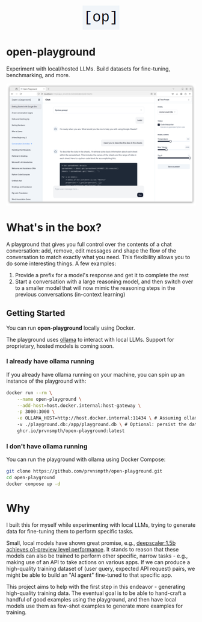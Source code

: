 <div align="center">
    <img src="static/favicon.png" />
</div>

# open-playground

Experiment with local/hosted LLMs. Build datasets for fine-tuning, benchmarking, and more.

<img src="static/screenshot.png" />

# What's in the box?

A playground that gives you full control over the contents of a chat conversation: add, remove, edit messages and shape the flow of the conversation to match exactly what you need. This flexibility allows you to do some interesting things. A few examples:
1. Provide a prefix for a model's response and get it to complete the rest
2. Start a conversation with a large reasoning model, and then switch over to a smaller model that will now mimic the reasoning steps in the previous conversations (in-context learning)

## Getting Started

You can run **open-playground** locally using Docker.

The playground uses [ollama](https://ollama.com) to interact with local LLMs. Support for proprietary, hosted models is coming soon.

### I already have ollama running

If you already have ollama running on your machine, you can spin up an instance of the playground with:

```bash
docker run --rm \
    --name open-playground \
    --add-host=host.docker.internal:host-gateway \
    -p 3000:3000 \
    -e OLLAMA_HOST=http://host.docker.internal:11434 \ # Assuming ollama is running on port 11434
    -v ./playground.db:/app/playground.db \ # Optional: persist the database
    ghcr.io/prvnsmpth/open-playground:latest
```

### I don't have ollama running

You can run the playground with ollama using Docker Compose:

```bash
git clone https://github.com/prvnsmpth/open-playground.git
cd open-playground
docker compose up -d
```

# Why

I built this for myself while experimenting with local LLMs, trying to generate data for fine-tuning them to perform specific tasks.

Small, local models have shown great promise, e.g., [deepscaler:1.5b achieves o1-preview level performance](https://pretty-radio-b75.notion.site/DeepScaleR-Surpassing-O1-Preview-with-a-1-5B-Model-by-Scaling-RL-19681902c1468005bed8ca303013a4e2). It stands to reason that these models can also be trained to perform other specific, narrow tasks - e.g., making use of an API to take actions on various apps. If we can produce a high-quality training dataset of (user query, expected API request) pairs, we might be able to build an "AI agent" fine-tuned to that specific app.

This project aims to help with the first step in this endeavor - generating high-quality training data. The eventual goal is to be able to hand-craft a handful of good examples using the playground, and then have local models use them as few-shot examples to generate more examples for training.
